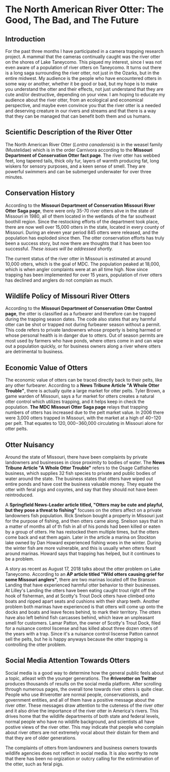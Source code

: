 # The North American River Otter: The Good, The Bad, and The Future

## Introduction

For the past three months I have participated in a camera trapping research project. A mammal that the cameras continually caught was the river otter on the shores of Lake Taneycomo. This piqued my interest, since I was not even aware of a population of river otters on Taneycomo. It turns out there is a long saga surrounding the river otter, not just in the Ozarks, but in the entire midwest. My audience is the people who have encountered otters in some way or another, whether it be good or bad, but my hope is to make you understand the otter and their effects, not just understand that they are cute and/or destructive, depending on your view. I am hoping to educate my audience about the river otter, from an ecological and economical perspective, and maybe even convince you that the river otter is a needed and deserving creature in our rivers and streams and that there is a way that they can be managed that can benefit both them and us humans. 

## Scientific Description of the River Otter

The North American River Otter (*Lontra canadensis*) is in the weasel family (Mustelidae) which is in the order Carnivora according to the **Missouri Department of Conservation Otter fact page**. The river otter has webbed feet, long tapered tails, thick oily fur, layers of warmth producing fat, long wiskers for sensory purposes, and a keen sense of smell. They are powerful swimmers and can be submerged underwater for over three minutes. 


## Conservation History

According to the **Missouri Department of Conservation Missouri River Otter Saga page**, there were only 35-70 river otters alive in the state of Missouri in 1980, all of them located in the wetlands of the far southeast boothill region. Since the restocking efforts of the department took place, there are now well over 15,000 otters in the state, located in every county of Missouri. During an eleven year period 845 otters were released, and the population has exploded since then. The otter conservation efforts has truly been a success story, but now there are thoughts that it has been too successful. *These issues will be addressed shortly.*

The current status of the river otter in Missouri is estimated at around 10,000 otters, which is the goal of MDC. The population peaked at 18,000, which is when angler complaints were at an all time high. Now since trapping has been implemented for over 15 years, population of river otters has declined and anglers do not complain as much. 

## Wildlife Policy of Missouri River Otters

According to the **Missouri Department of Conservation Otter Control page**, the otter is classified as a furbearer and therefore can be trapped during the trapping season dates. The code also states that any harmful otter can be shot or trapped not during furbearer season without a permit. This code refers to private landowners whose property is being harmed or whose personal health is in danger due to otters. Out of season permits are most used by farmers who have ponds, where otters come in and can wipe out a population quickly, or for business owners along a river where otters are detrimental to business. 

## Economic Value of Otters

The economic value of otters can be traced directly back to their pelts, like any other furbearer. According to a **News Tribune Article "A Whole Otter Trouble"**, there is actually quite a large market for otter pelts. Tyler Brown, a game warden of Missouri, says a fur market for otters creates a natural otter control which utilizes trapping, and it helps keep in check the population. **The MDC Missouri Otter Saga page** relays that trapping numbers of otters has increased due to the pelt market value. In 2006 there were 3,000 otters trapped in Missouri, with the market at a high of $40-$120 per pelt. That equates to $120,000-$360,000 circulating in Missouri alone for otter pelts. 

## Otter Nuisancy

Around the state of Missouri, there have been complaints by private landowners and businesses in close proximity to bodies of water. The **News Tribune Article "A Whole Otter Trouble"** refers to the Osage Catfisheries business, which supplies 32 fish species to private and public bodies of water around the state. The business states that otters have wiped out entire ponds and have cost the business valuable money. They equate the otter with feral pigs and coyotes, and say that they should not have been reintroduced. 

A **Springfield News-Leader article titled, "Otters may be cute and playful, but they pose a threat to fishing"** focuses on the otters affect on a private landowners fish population. Rick Snelson bought a property in Missouri just for the purpose of fishing, and then otters came along. Snelson says that in a matter of months all of th fish in all of his ponds had been killed or eaten by a group of otters. He has restocked them multiple times, but the otters come back and eat them again. Later in the article a marina on Stockton lake owned by Dan Howard experienced fishing woes in the winter. During the winter fish are more vulnerable, and this is usually when otters feast around marinas. Howard says that trapping has helped, but it continues to be a problem. 

A story as recent as August 17, 2018 talks about the otter problem on Lake Taneycomo. According to an **AP article titled "Wild otters causing grief for some Missouri anglers"**, there are two marinas located off the Branson Landing that have experienced harmful otter behavior to their businesses. At Lilley's Landing the otters have been eating caught trout right off the hook of fisherman, and at Scotty's Trout Dock otters have climbed onto boats and ripped apart seats and cushions with their sharp teeth. Another problem both marinas have experienced is that otters will come up onto the docks and boats and leave feces behind, to mark their territory. The otters have also left behind fish carcasses behind, which leave an unpleasant smell for customers. Lamar Patton, the owner of Scotty's Trout Dock, filed for a nuisance control liscense and has killed about three dozen otters of the years with a trap. Since it's a nuisance control liscense Patton cannot sell the pelts, but he is happy anyways because the otter trapping is controlling the otter problem. 

## Social Media Attention Towards Otters

Social media is a good way to determine how the general public feels about a topic, atleast with the younger generations. The **#riverotter on Twitter** produces thousands of results on the social media platform. After scrolling through numerous pages, the overall tone towards river otters is quite clear. People who use #riverotter are normal people, conservationists, and government entities, and all of them have a positive message about the river otter. These messages draw attention to the cuteness of the river otter and it also drive the importance of the river otter in America's rivers. This drives home that the wildlife departments of both state and federal levels, normal people who have no wildlife background, and scientists all have postive views of the river otter. This may indicate that people who complain about river otters are not extremely vocal about their distain for them and that they are of older generations. 

The complaints of otters from landowners and business owners towards wildlife agencies does not reflect in social media. It is also worthy to note that there has been no orgization or outcry calling for the extirmination of the otter, such as feral pigs. 


